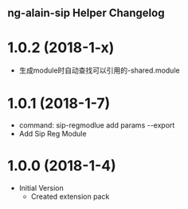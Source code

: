 ## ng-alain-sip Helper Changelog

# 1.0.2 (2018-1-x)

* 生成module时自动查找可以引用的-shared.module


# 1.0.1 (2018-1-7)

* command: sip-regmodlue add params --export
* Add Sip Reg Module

# 1.0.0 (2018-1-4)

* Initial Version
  * Created extension pack

